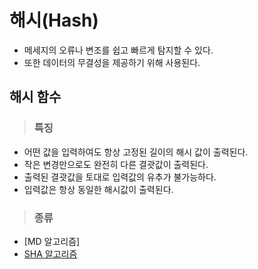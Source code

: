 # 해시(Hash)

+ 메세지의 오류나 변조를 쉽고 빠르게 탐지할 수 있다.
+ 또한 데이터의 무결성을 제공하기 위해 사용된다.

## 해시 함수

> <h3>특징

+ 어떤 값을 입력하여도 항상 고정된 길이의 해시 값이 출력된다.
+ 작은 변경만으로도 완전히 다른 결괏값이 출력된다.
+ 출력된 결괏값을 토대로 입력값의 유추가 불가능하다.
+ 입력값은 항상 동일한 해시값이 출력된다.

> <h3>종류

+ [MD 알고리즘]
+ [SHA 알고리즘](https://github.com/khyup0629/Algorithm/blob/Python/%ED%95%B4%EC%8B%B1(Hashing)/SHA(Secure%20Hash%20Algorithm)/README.md#shasecure-hash-algorithm-%EC%95%8C%EA%B3%A0%EB%A6%AC%EC%A6%98)
